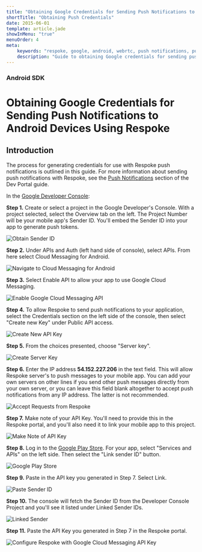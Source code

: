 ```yaml
---
title: "Obtaining Google Credentials for Sending Push Notifications to Android Devices Using Respoke"
shortTitle: "Obtaining Push Credentials"
date: 2015-06-01
template: article.jade
showInMenu: "true"
menuOrder: 4
meta:
    keywords: "respoke, google, android, webrtc, push notifications, push"
    description: "Guide to obtaining Google credentials for sending push notifications to Android devices using Respoke."
---
```


### Android SDK

# Obtaining Google Credentials for Sending Push Notifications to Android Devices Using Respoke

## Introduction

The process for generating credentials for use with Respoke push notifications is outlined in this guide. For more
information about sending push notifications with Respoke, see the [Push Notifications](/portal/push-notifications.html)
section of the Dev Portal guide.

In the [Google Developer Console](https://console.developers.google.com):

**Step 1.** Create or select a project in the Google Developer's Console. With a project selected, select the Overview
tab on the left. The Project Number will be your mobile app's Sender ID.  You'll embed the Sender ID into your app to
generate push tokens.

![Obtain Sender ID](../../images/android-sdk/android-push-creds-1-1.png)

**Step 2.** Under APIs and Auth (left hand side of console), select APIs. From here select Cloud Messaging for Android.

![Navigate to Cloud Messaging for Android](../../images/android-sdk/android-push-creds-1-2.png)

**Step 3.** Select Enable API to allow your app to use Google Cloud Messaging.

![Enable Google Cloud Messaging API](../../images/android-sdk/android-push-creds-1-3.png)

**Step 4.** To allow Respoke to send push notifications to your application, select the Credentials section on the left
side of the console, then select "Create new Key" under Public API access.

![Create New API Key](../../images/android-sdk/android-push-creds-1-4.png)

**Step 5.** From the choices presented, choose "Server key".

![Create Server Key](../../images/android-sdk/android-push-creds-1-5.png)

**Step 6.** Enter the IP address **54.152.227.206** in the text field. This will allow Respoke server's to push messages
to your mobile app. You can add your own servers on other lines if you send other push messages directly from your own
server, or you can leave this field blank altogether to accept push notifications from any IP address. The latter is not
recommended.

![Accept Requests from Respoke](../../images/android-sdk/android-push-creds-1-6.png)

**Step 7.** Make note of your API Key. You'll need to provide this in the Respoke portal, and you'll also need it to
link your mobile app to this project.

![Make Note of API Key](../../images/android-sdk/android-push-creds-1-7.png)

**Step 8.** Log in to the [Google Play Store](https://play.google.com/store). For your app, select "Services and APIs"
on the left side. Then select the "Link sender ID" button.

![Google Play Store](../../images/android-sdk/android-push-creds-1-8.png)

**Step 9.** Paste in the API key you generated in Step 7. Select Link.

![Paste Sender ID](../../images/android-sdk/android-push-creds-1-9.png)

**Step 10.** The console will fetch the Sender ID from the Developer Console Project and you'll see it listed under
Linked Sender IDs.

![Linked Sender](../../images/android-sdk/android-push-creds-1-10.png)

**Step 11.** Paste the API Key you generated in Step 7 in the Respoke portal.

![Configure Respoke with Google Cloud Messaging API Key](../../images/android-sdk/android-push-creds-1-11.png)
